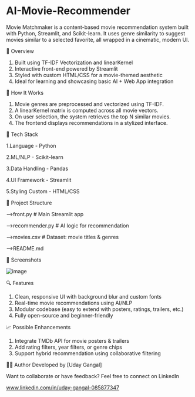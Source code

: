 # AI-Movie-Recommender
Movie Matchmaker is a content-based movie recommendation system built with Python, Streamlit, and Scikit-learn. It uses genre similarity to suggest movies similar to a selected favorite, all wrapped in a cinematic, modern UI.

🚀 Overview
1. Built using TF-IDF Vectorization and linearKernel
2. Interactive front-end powered by Streamlit
3. Styled with custom HTML/CSS for a movie-themed aesthetic
4. Ideal for learning and showcasing basic AI + Web App integration

🧠 How It Works
1.	Movie genres are preprocessed and vectorized using TF-IDF.
2.	A linearKernel matrix is computed across all movie vectors.
3.	On user selection, the system retrieves the top N similar movies.
4.	The frontend displays recommendations in a stylized interface.

🔧 Tech Stack

1.Language	         -         Python

2.ML/NLP	           -      Scikit-learn

3.Data Handling	     -      Pandas

4.UI Framework	     -   Streamlit

5.Styling	Custom     -    HTML/CSS




📁 Project Structure



-->front.py              # Main Streamlit app

-->recommender.py      # AI logic for recommendation

-->movies.csv          # Dataset: movie titles & genres

-->README.md

📸 Screenshots

![image](https://github.com/user-attachments/assets/588f8233-1417-48ab-8528-f1a5649bba6a)


🔍 Features
1. Clean, responsive UI with background blur and custom fonts
2. Real-time movie recommendations using AI/NLP
3. Modular codebase (easy to extend with posters, ratings, trailers, etc.)
4. Fully open-source and beginner-friendly

📈 Possible Enhancements
1. Integrate TMDb API for movie posters & trailers
2. Add rating filters, year filters, or genre chips
3. Support hybrid recommendation using collaborative filtering

👨‍💻 Author
Developed by [Uday Gangal]

Want to collaborate or have feedback? Feel free to connect on LinkedIn

www.linkedin.com/in/uday-gangal-085877347

